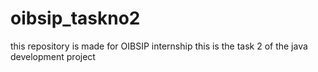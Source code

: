# oibsip_taskno2
this repository is made for OIBSIP internship
this is the task 2 of the java development project

